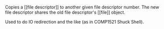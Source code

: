 Copies a [[file descriptor]] to another given file descriptor number. The new file descriptor shares the old file descriptor's [[file]] object.

Used to do IO redirection and the like (as in COMP1521 Shuck Shell).